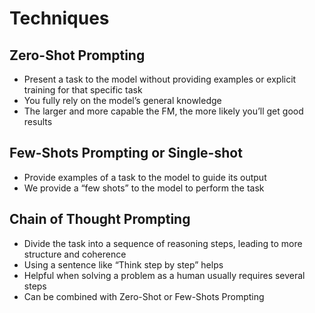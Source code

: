 # Techniques

## Zero-Shot Prompting
- Present a task to the model without providing examples or explicit training for that specific task
- You fully rely on the model’s general knowledge
- The larger and more capable the FM, the more likely you’ll get good results
## Few-Shots Prompting or Single-shot
- Provide examples of a task to the model to guide its output
- We provide a “few shots” to the model to perform the task
## Chain of Thought Prompting
- Divide the task into a sequence of reasoning steps, leading to more structure and coherence
- Using a sentence like “Think step by step” helps
- Helpful when solving a problem as a human usually requires several steps
- Can be combined with Zero-Shot or Few-Shots Prompting